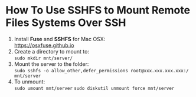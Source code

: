 # How To Use SSHFS to Mount Remote Files Systems Over SSH

1. Install **Fuse** and **SSHFS** for Mac OSX:  
  https://osxfuse.github.io
2. Create a directory to mount to:  
  `sudo mkdir mnt/server/`
3. Mount the server to the folder:  
  `sudo sshfs -o allow_other,defer_permissions root@xxx.xxx.xxx.xxx:/ mnt/server`
4. To unmount:  
  `sudo umount mnt/server`
  `sudo diskutil unmount force mnt/server`
